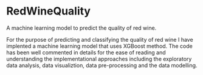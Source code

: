 # RedWineQuality
A machine learning model to predict the quality of red wine.

For the purpose of predicting and classifying the quality of red wine I have implented a machine learning model that uses XGBoost method.
The code has been well commented in details for the ease of reading and understanding the implementational approaches including the exploratory data analysis, data visualiztion, data pre-processing and the data modelling.
